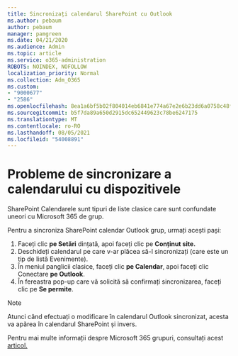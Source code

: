 ```yaml
---
title: Sincronizați calendarul SharePoint cu Outlook
ms.author: pebaum
author: pebaum
manager: pamgreen
ms.date: 04/21/2020
ms.audience: Admin
ms.topic: article
ms.service: o365-administration
ROBOTS: NOINDEX, NOFOLLOW
localization_priority: Normal
ms.collection: Adm_O365
ms.custom:
- "9000677"
- "2586"
ms.openlocfilehash: 8ea1a6bf5b02f804014eb6841e774a67e2e6b23dd6a0758c48f05271644f1601
ms.sourcegitcommit: b5f7da89a650d2915dc652449623c78be6247175
ms.translationtype: MT
ms.contentlocale: ro-RO
ms.lasthandoff: 08/05/2021
ms.locfileid: "54008891"
---
```

# <a name="issues-synchronizing-your-calendar-to-devices"></a>Probleme de sincronizare a calendarului cu dispozitivele

SharePoint Calendarele sunt tipuri de liste clasice care sunt confundate uneori cu Microsoft 365 de grup.

Pentru a sincroniza SharePoint calendar Outlook grup, urmați acești pași:

1. Faceți clic **pe Setări** dințată, apoi faceți clic pe **Conținut site.**
2. Deschideți calendarul pe care v-ar plăcea să-l sincronizați (care este un tip de listă Evenimente).
3. În meniul panglicii clasice, faceți clic **pe Calendar**, apoi faceți clic Conectare **pe Outlook**.
4. În fereastra pop-up care vă solicită să confirmați sincronizarea, faceți clic pe **Se permite**.

>[!Note]
> Atunci când efectuați o modificare în calendarul Outlook sincronizat, acesta va apărea în calendarul SharePoint și invers.

Pentru mai multe informații despre Microsoft 365 grupuri, consultați acest [articol.](https://support.office.com/article/Learn-about-Office-365-groups-b565caa1-5c40-40ef-9915-60fdb2d97fa2)
